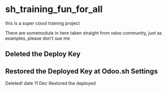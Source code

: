 # sh_training_fun_for_all
this is a super coool training project 

There are somemodule in here taken straight from odoo community, just as examples, please don't sue me


Deleted the Deploy Key
--
Restored the Deployed Key at Odoo.sh Settings
--
Deleted! date 11 Dec
Restored the deployed
